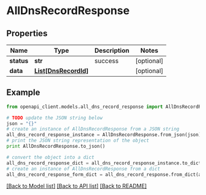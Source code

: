 # AllDnsRecordResponse


## Properties
Name | Type | Description | Notes
------------ | ------------- | ------------- | -------------
**status** | **str** | success | [optional] 
**data** | [**List[DnsRecordId]**](DnsRecordId.md) |  | [optional] 

## Example

```python
from openapi_client.models.all_dns_record_response import AllDnsRecordResponse

# TODO update the JSON string below
json = "{}"
# create an instance of AllDnsRecordResponse from a JSON string
all_dns_record_response_instance = AllDnsRecordResponse.from_json(json)
# print the JSON string representation of the object
print AllDnsRecordResponse.to_json()

# convert the object into a dict
all_dns_record_response_dict = all_dns_record_response_instance.to_dict()
# create an instance of AllDnsRecordResponse from a dict
all_dns_record_response_form_dict = all_dns_record_response.from_dict(all_dns_record_response_dict)
```
[[Back to Model list]](../README.md#documentation-for-models) [[Back to API list]](../README.md#documentation-for-api-endpoints) [[Back to README]](../README.md)


